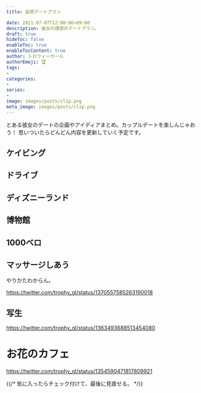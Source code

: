 ```yaml
---
title: 妄想デートプラン

date: 2021-07-07T12:00:06+09:00
description: 彼女の理想のデートプラン。
draft: true
hideToc: false
enableToc: true
enableTocContent: true
author: トロフィーガール
authorEmoji: 🏆
tags:
- 
categories:
- 
series:
- 
image: images/posts/clip.png
meta_image: images/posts/clip.png
---
```

とある彼女のデートの企画やアイディアまとめ。カップルデートを楽しんじゃおう！
思いついたらどんどん内容を更新していく予定です。

## ケイビング
## ドライブ
## ディズニーランド
## 博物館
## 
## 1000ベロ

## マッサージしあう
やりかたわからん。

https://twitter.com/trophy_gl/status/1370557585263190018


## 写生
https://twitter.com/trophy_gl/status/1363493688513454080

# お花のカフェ
https://twitter.com/trophy_gl/status/1354590471817809921


{{/* 気に入ったらチェック付けて、最後に見直せる。 */}}